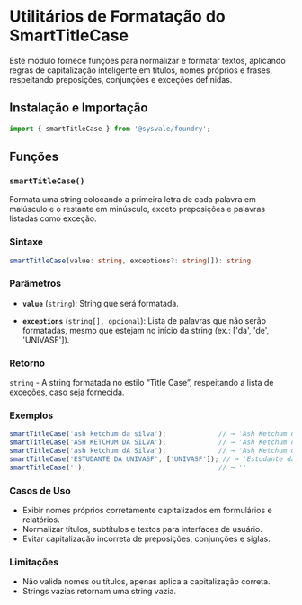 # Utilitários de Formatação do SmartTitleCase

Este módulo fornece funções para normalizar e formatar textos, aplicando regras de capitalização inteligente em títulos, nomes próprios e frases, respeitando preposições, conjunções e exceções definidas.

## Instalação e Importação

```typescript
import { smartTitleCase } from '@sysvale/foundry';
```

## Funções

### `smartTitleCase()`

Formata uma string colocando a primeira letra de cada palavra em maiúsculo e o restante em minúsculo, exceto
preposições e palavras listadas como exceção.

### Sintaxe

```typescript
smartTitleCase(value: string, exceptions?: string[]): string
```

### Parâmetros

- **`value`** (`string`): String que será formatada.

- **`exceptions`** (`string[], opcional`): Lista de palavras que não serão formatadas, mesmo que estejam no início da string (ex.: ['da', 'de', 'UNIVASF']).

### Retorno

`string` - A string formatada no estilo “Title Case”, respeitando a lista de exceções, caso seja fornecida.

### Exemplos

<!-- prettier-ignore -->
```typescript
smartTitleCase('ash ketchum da silva');             // → 'Ash Ketchum da Silva'
smartTitleCase('ASH KETCHUM DA SILVA');             // → 'Ash Ketchum da Silva'
smartTitleCase('ash ketchum dA Silva');             // → 'Ash Ketchum da Silva'
smartTitleCase('ESTUDANTE DA UNIVASF', ['UNIVASF']); // → 'Estudante da UNIVASF'
smartTitleCase('');                                 // → ''
```

### Casos de Uso

- Exibir nomes próprios corretamente capitalizados em formulários e relatórios.
- Normalizar títulos, subtítulos e textos para interfaces de usuário.
- Evitar capitalização incorreta de preposições, conjunções e siglas.

### Limitações

- Não valida nomes ou títulos, apenas aplica a capitalização correta.
- Strings vazias retornam uma string vazia.
